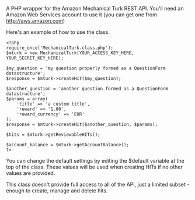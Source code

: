 A PHP wrapper for the Amazon Mechanical Turk REST API. You'll need an Amazon Web Services account to use it (you can get one from http://aws.amazon.com)

Here's an example of how to use the class.

	<?php
	require_once('MechanicalTurk.class.php');
	$mturk = new MechanicalTurk(YOUR_ACCESS_KEY_HERE, YOUR_SECRET_KEY_HERE);

	$my_question = 'my question properly formed as a QuestionForm datastructure';
	$response = $mturk->createHit($my_question);

	$another_question = 'another question formed as a QuestionForm datastructure';
	$params = array(
		'title' => 'a custom title',
		'reward' => '1.00',
		'reward_currency' => 'EUR'
	);
	$response = $mturk->createHit($another_question, $params);
	
	$hits = $mturk->getReviewableHITs();

	$account_balance = $mturk->getAccountBalance();
	?>


You can change the default settings by editing the $default variable at the top of the class. These values will be used when creating HITs if no other values are provided.

This class doesn't provide full access to all of the API, just a limited subset - enough to create, manage and delete hits.
